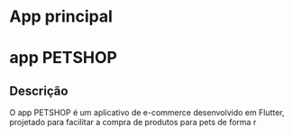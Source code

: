 # App principal
# app PETSHOP

## Descrição
O app PETSHOP é um aplicativo de e-commerce desenvolvido em Flutter, projetado para facilitar a compra de produtos para pets de forma r
